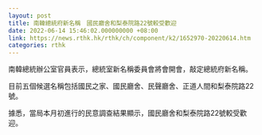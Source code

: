 ```yaml
---
layout: post
title: 南韓總統府新名稱　國民廳舍和梨泰院路22號較受歡迎
date: 2022-06-14 15:46:02.000000000 +08:00
link: https://news.rthk.hk/rthk/ch/component/k2/1652970-20220614.htm
categories: rthk
---
```


南韓總統辦公室官員表示，總統室新名稱委員會將會開會，敲定總統府新名稱。

目前五個候選名稱包括國民之家、國民廳舍、民聲廳舍、正道人間和梨泰院路22號。

據悉，當局本月初進行的民意調查結果顯示，國民廳舍和梨泰院路22號較受歡迎。

